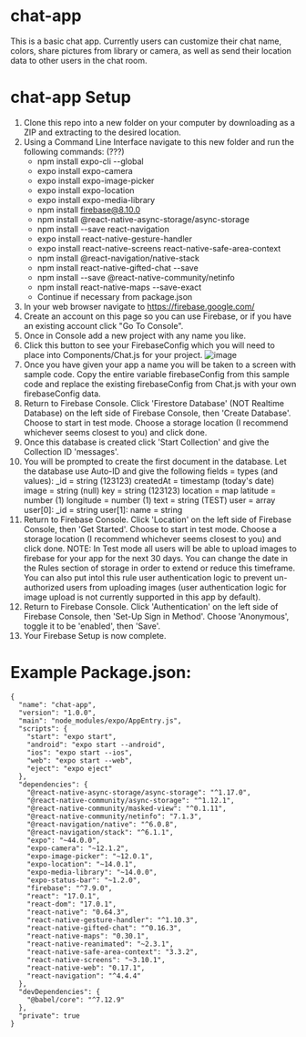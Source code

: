 # chat-app
This is a basic chat app. Currently users can customize their chat name, colors, share pictures from library or camera, as well as send their location data to other users in the chat room.

# chat-app Setup
1. Clone this repo into a new folder on your computer by downloading as a ZIP and extracting to the desired location.
2. Using a Command Line Interface navigate to this new folder and run the following commands: (???)
      - npm install expo-cli --global
      - expo install expo-camera
      - expo install expo-image-picker
      - expo install expo-location
      - expo install expo-media-library
      - npm install firebase@8.10.0
      - npm install @react-native-async-storage/async-storage
      - npm install --save react-navigation
      - expo install react-native-gesture-handler
      - expo install react-native-screens react-native-safe-area-context
      - npm install @react-navigation/native-stack
      - npm install react-native-gifted-chat --save
      - npm install --save @react-native-community/netinfo
      - npm install react-native-maps --save-exact
      - Continue if necessary from package.json
3. In your web browser navigate to https://firebase.google.com/
4. Create an account on this page so you can use Firebase, or if you have an existing account click "Go To Console".
5. Once in Console add a new project with any name you like.
6. Click this button to see your FirebaseConfig which you will need to place into Components/Chat.js for your project.
      ![image](https://user-images.githubusercontent.com/88896427/160430940-aebda5cb-4ebf-4025-9255-076901acb999.png)
7. Once you have given your app a name you will be taken to a screen with sample code. Copy the entire variable firebaseConfig from this sample code and replace the existing firebaseConfig from Chat.js with your own firebaseConfig data.
8. Return to Firebase Console. Click 'Firestore Database' (NOT Realtime Database) on the left side of Firebase Console, then 'Create Database'. Choose to start in test mode. Choose a storage location (I recommend whichever seems closest to you) and click done.
9. Once this database is created click 'Start Collection' and give the Collection ID 'messages'.
10. You will be prompted to create the first document in the database. Let the database use Auto-ID and give the following fields = types (and values):
      _id = string (123123)
      createdAt = timestamp (today's date)
      image = string (null)
      key = string (123123)
      location = map
            latitude = number (1)
            longitude = number (1)
      text = string (TEST)
      user = array
            user[0]: _id = string
            user[1]: name = string
11. Return to Firebase Console. Click 'Location' on the left side of Firebase Console, then 'Get Started'. Choose to start in test mode. Choose a storage location (I recommend whichever seems closest to you) and click done.
      NOTE: In Test mode all users will be able to upload images to firebase for your app for the next 30 days. You can change the date in the Rules section of storage in order to extend or reduce this timeframe. You can also put intol this rule user authentication logic to prevent un-authorized users from uploading images (user authentication logic for image upload is not currently supported in this app by default).
12. Return to Firebase Console. Click 'Authentication' on the left side of Firebase Console, then 'Set-Up Sign in Method'. Choose 'Anonymous', toggle it to be 'enabled', then 'Save'.
13. Your Firebase Setup is now complete.


# Example Package.json:
```
{
  "name": "chat-app",
  "version": "1.0.0",
  "main": "node_modules/expo/AppEntry.js",
  "scripts": {
    "start": "expo start",
    "android": "expo start --android",
    "ios": "expo start --ios",
    "web": "expo start --web",
    "eject": "expo eject"
  },
  "dependencies": {
    "@react-native-async-storage/async-storage": "^1.17.0",
    "@react-native-community/async-storage": "^1.12.1",
    "@react-native-community/masked-view": "^0.1.11",
    "@react-native-community/netinfo": "7.1.3",
    "@react-navigation/native": "^6.0.8",
    "@react-navigation/stack": "^6.1.1",
    "expo": "~44.0.0",
    "expo-camera": "~12.1.2",
    "expo-image-picker": "~12.0.1",
    "expo-location": "~14.0.1",
    "expo-media-library": "~14.0.0",
    "expo-status-bar": "~1.2.0",
    "firebase": "^7.9.0",
    "react": "17.0.1",
    "react-dom": "17.0.1",
    "react-native": "0.64.3",
    "react-native-gesture-handler": "^1.10.3",
    "react-native-gifted-chat": "^0.16.3",
    "react-native-maps": "0.30.1",
    "react-native-reanimated": "~2.3.1",
    "react-native-safe-area-context": "3.3.2",
    "react-native-screens": "~3.10.1",
    "react-native-web": "0.17.1",
    "react-navigation": "^4.4.4"
  },
  "devDependencies": {
    "@babel/core": "^7.12.9"
  },
  "private": true
}
```
